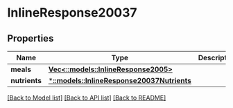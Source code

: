# InlineResponse20037

## Properties

Name | Type | Description | Notes
------------ | ------------- | ------------- | -------------
**meals** | [**Vec<::models::InlineResponse2005>**](inline_response_200_5.md) |  | 
**nutrients** | [***::models::InlineResponse20037Nutrients**](inline_response_200_37_nutrients.md) |  | 

[[Back to Model list]](../README.md#documentation-for-models) [[Back to API list]](../README.md#documentation-for-api-endpoints) [[Back to README]](../README.md)


